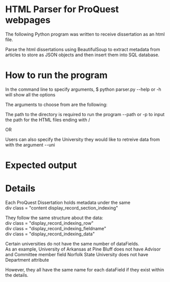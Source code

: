 # HTML Parser for ProQuest webpages

The following Python program was written to receive dissertation as an html file. 

Parse the html dissertations using BeautifulSoup to extract metadata from articles to store as JSON objects and then insert them into SQL database.

# How to run the program
In the command line to specify arguments,
$ python parser.py --help or -h will show all the options

The arguments to choose from are the following:

The path to the directory is required to run the program
--path or -p to input the path for the HTML files ending with /  

OR  

Users can also specify the University they would like to retreive data from with the argument --uni  


# Expected output


# Details

Each ProQuest Dissertation holds metadata under the same   
div class = "content display_record_section_indexing"  

They follow the same structure about the data:  
    div class = "display_record_indexing_row"  
		div class = "display_record_indexing_fieldname"  
			div class = "display_record_indexing_data"  

Certain universities do not have the same number of dataFields.  
As an example, University of Arkansas at Pine Bluff does not have Advisor and Committee member field
Norfolk State University does not have Department attribute

However, they all have the same name for each dataField if they exist within the details.


